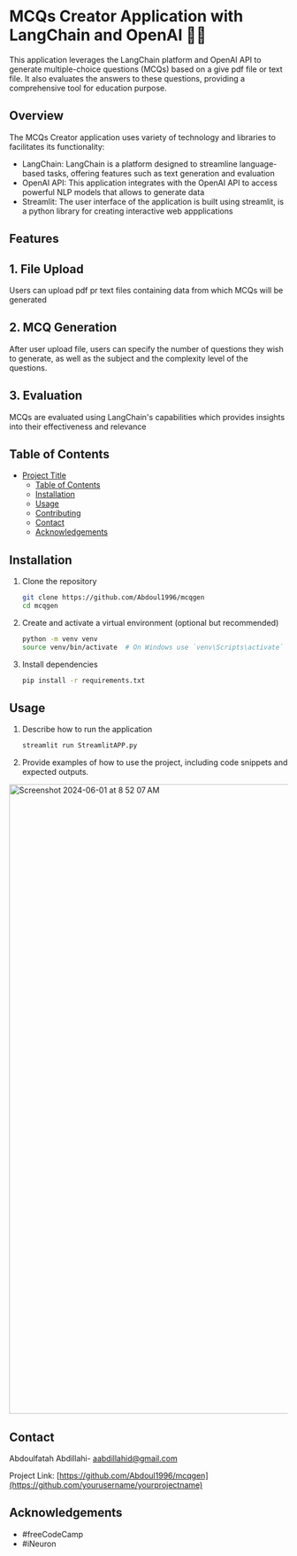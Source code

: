 # MCQs Creator Application with LangChain and OpenAI 🦜️🔗

This application leverages the LangChain platform and OpenAI API to generate multiple-choice questions (MCQs) based on a give pdf file or text file. It also evaluates the answers to these questions, providing a comprehensive tool for education purpose. 
## Overview 
The MCQs Creator application uses variety of technology and libraries to facilitates its functionality:
- LangChain: LangChain is a platform designed to streamline language-based tasks, offering features such as text generation and evaluation 
- OpenAI API: This application integrates with the OpenAI API to access powerful NLP models that allows to generate data 
- Streamlit: The user interface of the application is built using streamlit, is a python library for creating interactive web appplications 

## Features 
## 1. File Upload 
Users can upload pdf pr text files containing data from which MCQs will be generated 
## 2. MCQ Generation 
After user upload file, users can specify the number of questions they wish to generate, as well as the subject and the complexity level of the questions. 
## 3. Evaluation 
MCQs are evaluated using LangChain's capabilities which provides insights into their effectiveness and relevance 

## Table of Contents

- [Project Title](#project-title)
  - [Table of Contents](#table-of-contents)
  - [Installation](#installation)
  - [Usage](#usage)
  - [Contributing](#contributing)
  - [Contact](#contact)
  - [Acknowledgements](#Acknowledgements)

## Installation

1. Clone the repository
    ```bash
    git clone https://github.com/Abdoul1996/mcqgen
    cd mcqgen
    ```

2. Create and activate a virtual environment (optional but recommended)
    ```bash
    python -m venv venv
    source venv/bin/activate  # On Windows use `venv\Scripts\activate`
    ```

3. Install dependencies
    ```bash
    pip install -r requirements.txt
    ```

## Usage

1. Describe how to run the application
    ```bash
    streamlit run StreamlitAPP.py 
    ```

2. Provide examples of how to use the project, including code snippets and expected outputs.


<img width="1136" alt="Screenshot 2024-06-01 at 8 52 07 AM" src="https://github.com/Abdoul1996/mcqgen/assets/43047286/662dd9d9-b793-44cf-a0b4-4d235a35fcb8">


## Contact

Abdoulfatah Abdillahi- [aabdillahid@gmail.com](mailto:your.email@example.com)

Project Link: [https://github.com/Abdoul1996/mcqgen](https://github.com/yourusername/yourprojectname)

## Acknowledgements

- #freeCodeCamp 
- #iNeuron
```
